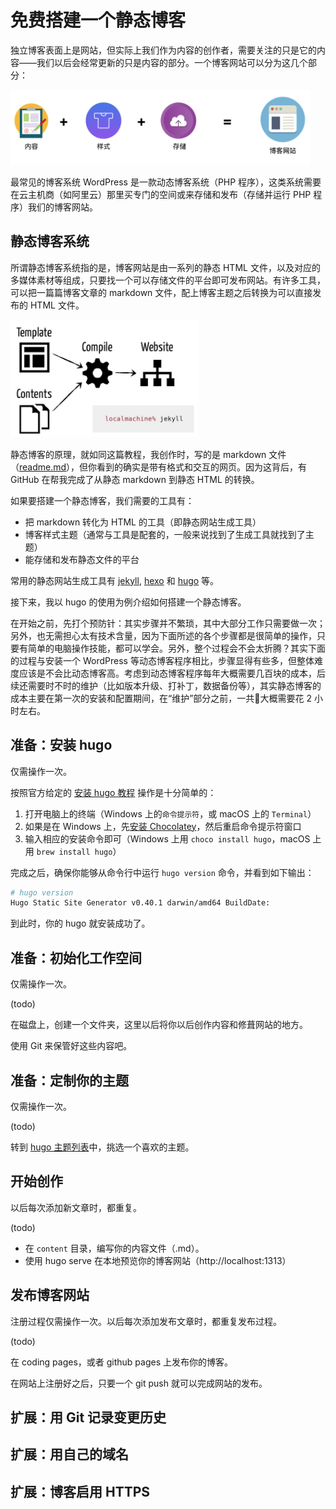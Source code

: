 
免费搭建一个静态博客
========



独立博客表面上是网站，但实际上我们作为内容的创作者，需要关注的只是它的内容——我们以后会经常更新的只是内容的部分。一个博客网站可以分为这几个部分：

<img src="https://raw.githubusercontent.com/jijiechen/static-blog-manual/master/assets/blog-site.png" width="480" height="120" />


最常见的博客系统 WordPress 是一款动态博客系统（PHP 程序），这类系统需要在云主机商（如阿里云）那里买专门的空间或来存储和发布（存储并运行 PHP 程序）我们的博客网站。

## 静态博客系统

所谓静态博客系统指的是，博客网站是由一系列的静态 HTML 文件，以及对应的多媒体素材等组成，只要找一个可以存储文件的平台即可发布网站。有许多工具，可以把一篇篇博客文章的 markdown 文件，配上博客主题之后转换为可以直接发布的 HTML 文件。

<img src="https://raw.githubusercontent.com/jijiechen/static-blog-manual/master/assets/templating.png" width="300" height="188" />

静态博客的原理，就如同这篇教程，我创作时，写的是 markdown 文件（[readme.md](https://raw.githubusercontent.com/jijiechen/static-blog-manual/master/readme.md)），但你看到的确实是带有格式和交互的网页。因为这背后，有 GitHub 在帮我完成了从静态 markdown 到静态 HTML 的转换。

如果要搭建一个静态博客，我们需要的工具有：

* 把 markdown 转化为 HTML 的工具（即静态网站生成工具）
* 博客样式主题（通常与工具是配套的，一般来说找到了生成工具就找到了主题）
* 能存储和发布静态文件的平台

常用的静态网站生成工具有 [jekyll](https://jekyllrb.com/), [hexo](https://hexo.io/) 和 [hugo](https://gohugo.io/) 等。

接下来，我以 hugo 的使用为例介绍如何搭建一个静态博客。

在开始之前，先打个预防针：其实步骤并不繁琐，其中大部分工作只需要做一次；另外，也无需担心太有技术含量，因为下面所述的各个步骤都是很简单的操作，只要有简单的电脑操作技能，都可以学会。另外，整个过程会不会太折腾？其实下面的过程与安装一个 WordPress 等动态博客程序相比，步骤显得有些多，但整体难度应该是不会比动态博客高。考虑到动态博客程序每年大概需要几百块的成本，后续还需要时不时的维护（比如版本升级、打补丁，数据备份等），其实静态博客的成本主要在第一次的安装和配置期间，在“维护”部分之前，一共大概需要花 2 小时左右。

## 准备：安装 hugo

仅需操作一次。

按照官方给定的 [安装 hugo 教程](https://gohugo.io/getting-started/installing/) 操作是十分简单的：

1. 打开电脑上的终端（Windows 上的`命令提示符`，或 macOS 上的 `Terminal`）
1. 如果是在 Windows 上，先[安装 Chocolatey](https://chocolatey.org/install)，然后重启命令提示符窗口
1. 输入相应的安装命令即可（Windows 上用 `choco install hugo`，macOS 上用 `brew install hugo`）

完成之后，确保你能够从命令行中运行 `hugo version` 命令，并看到如下输出：

```sh
# hugo version
Hugo Static Site Generator v0.40.1 darwin/amd64 BuildDate:
```

到此时，你的 hugo 就安装成功了。

## 准备：初始化工作空间

仅需操作一次。

(todo)

在磁盘上，创建一个文件夹，这里以后将你以后创作内容和修葺网站的地方。

使用 Git 来保管好这些内容吧。

## 准备：定制你的主题

仅需操作一次。

(todo)

转到 [hugo 主题列表](https://themes.gohugo.io/)中，挑选一个喜欢的主题。

## 开始创作

以后每次添加新文章时，都重复。

(todo)

* 在 `content` 目录，编写你的内容文件（.md）。
* 使用 hugo serve 在本地预览你的博客网站（http://localhost:1313）


## 发布博客网站

注册过程仅需操作一次。以后每次添加发布文章时，都重复发布过程。

(todo)

在 coding pages，或者 github pages 上发布你的博客。

在网站上注册好之后，只要一个 git push 就可以完成网站的发布。

## 扩展：用 Git 记录变更历史

## 扩展：用自己的域名

## 扩展：博客启用 HTTPS
